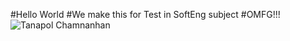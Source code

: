 ﻿#Hello World 
#We make this for Test in SoftEng subject
#OMFG!!! 
![Tanapol Chamnanhan](https://scontent.fhdy3-1.fna.fbcdn.net/v/t39.30808-6/265599088_1407269299687800_7160659660389493939_n.jpg?_nc_cat=107&ccb=1-5&_nc_sid=09cbfe&_nc_ohc=xgYnqo2OBSMAX8RSKXV&_nc_ht=scontent.fhdy3-1.fna&oh=00_AT_QqtU_YhUdhPdTefvlCsXcV3osTsX3d1B8rpfHvRsXdQ&oe=61C86870)
